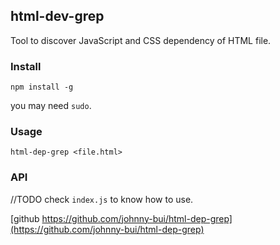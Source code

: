 ## html-dev-grep

Tool to discover JavaScript and CSS dependency of HTML file.

### Install

`npm install -g`

you may need `sudo`.

### Usage

```
html-dep-grep <file.html>
```


### API

//TODO check `index.js` to know how to use.

[github https://github.com/johnny-bui/html-dep-grep](https://github.com/johnny-bui/html-dep-grep)

